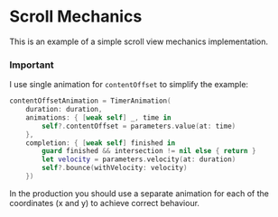 # Scroll Mechanics
This is an example of a simple scroll view mechanics implementation.

### Important
I use single animation for `contentOffset` to simplify the example:
```swift
contentOffsetAnimation = TimerAnimation(
    duration: duration,
    animations: { [weak self] _, time in
        self?.contentOffset = parameters.value(at: time)
    },
    completion: { [weak self] finished in
        guard finished && intersection != nil else { return }
        let velocity = parameters.velocity(at: duration)
        self?.bounce(withVelocity: velocity)
    })

```

In the production you should use a separate animation for each of the coordinates (x and y) to achieve correct behaviour.
